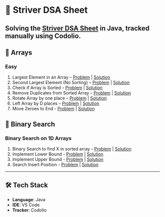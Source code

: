 # 🚀 Striver DSA Sheet

Solving the [Striver DSA Sheet](https://codolio.com/question-tracker/sheet/strivers-a2z-dsa-sheet) in **Java**, tracked manually using **Codolio**. 
---

## 📂 Arrays

### Easy
01. Largest Element in an Array – [Problem](https://www.geeksforgeeks.org/problems/largest-element-in-array4009/1) | [Solution](./Arrays/LargestElement.java)  
02. Second Largest Element (No Sorting) – [Problem](https://www.geeksforgeeks.org/problems/second-largest3735/1) | [Solution](./Arrays/SecondLargest.java)  
03. Check if Array is Sorted – [Problem](https://leetcode.com/problems/check-if-array-is-sorted-and-rotated/) | [Solution](./Arrays/CheckArraySortedAndRotated.java)  
04. Remove Duplicates from Sorted Array – [Problem](https://leetcode.com/problems/remove-duplicates-from-sorted-array/description/) | [Solution](./Arrays/RemoveDuplicatesFromSorted.java)  
05. Rotate Array by one place – [Problem](https://www.geeksforgeeks.org/problems/cyclically-rotate-an-array-by-one2614/1) | [Solution](./Arrays/RightRotateByOne.java)
06. Left Array by D places – [Problem](https://leetcode.com/problems/rotate-array/description/) | [Solution](./Arrays/LeftRotateArray.java)
07. Move Zeroes to End - [Problem](https://leetcode.com/problems/move-zeroes/description/) | [Solution](./Arrays/MoveZeroesToEnd.java)

## 📂 Binary Search

### Binary Search on 1D Arrays
01. Binary Search to find X in sorted array - [Problem](https://leetcode.com/problems/binary-search/) | [Solution](./BinarySearch/BinarySearch.java)
02. Implement Lower Bound - [Problem](https://www.geeksforgeeks.org/problems/floor-in-a-sorted-array-1587115620/1) | [Solution](./BinarySearch/FloorInASortedArray.java)
03. Implement Upper Bound - [Problem](https://www.geeksforgeeks.org/problems/ceil-the-floor2802/1) | [Solution](./BinarySearch/CeilTheFloor.java)
04. Search Insert Position - [Problem](https://leetcode.com/problems/search-insert-position/description/) | [Solution](./BinarySearch/SearchInsertPosition.java)
---

## 🛠️ Tech Stack

- **Language**: Java  
- **IDE**: VS Code  
- **Tracker**: Codolio
